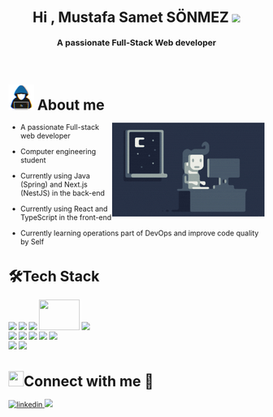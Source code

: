 <h1 align="center"><b>Hi , Mustafa Samet SÖNMEZ </b><img src="https://media.giphy.com/media/hvRJCLFzcasrR4ia7z/giphy.gif" width="35"></h1>
<h3 align="center">A passionate Full-Stack Web developer</h3>
<br/>


<h1><picture><img src = "https://github.com/0xAbdulKhalid/0xAbdulKhalid/raw/main/assets/mdImages/about_me.gif" width = 50px></picture> About me</h1>
<img alt="Night Coding" src="https://raw.githubusercontent.com/AVS1508/AVS1508/master/assets/Night-Coding.gif" align="right"/>

- A passionate Full-stack web developer

- Computer engineering student 

- Currently using Java (Spring) and Next.js (NestJS) in the back-end

- Currently using React and TypeScript in the front-end

- Currently learning operations part of DevOps and improve code quality by Self

<h1> 🛠Tech Stack</h1>
<p>
<img src="https://www.vectorlogo.zone/logos/java/java-horizontal.svg"/>
<img src="https://www.vectorlogo.zone/logos/springio/springio-ar21.svg"/>
<img src="https://www.vectorlogo.zone/logos/nodejs/nodejs-horizontal.svg"/>
<img src="https://upload.wikimedia.org/wikipedia/commons/8/8e/Nextjs-logo.svg" width="80" height="60"/>
<img src="https://www.vectorlogo.zone/logos/nestjs/nestjs-ar21.svg"/>
<br/>
<img src="https://www.vectorlogo.zone/logos/typescriptlang/typescriptlang-icon.svg"/>
<img src="https://upload.wikimedia.org/wikipedia/commons/thumb/9/99/Unofficial_JavaScript_logo_2.svg/64px-Unofficial_JavaScript_logo_2.svg.png"/>
<img src="https://www.vectorlogo.zone/logos/reactjs/reactjs-ar21.svg"/>
<img src="https://www.vectorlogo.zone/logos/w3_css/w3_css-ar21.svg"/>
<img src="https://www.vectorlogo.zone/logos/w3_html5/w3_html5-ar21.svg"/>
<br/>
<img src="https://www.vectorlogo.zone/logos/mysql/mysql-horizontal.svg"/>
<img src="https://www.vectorlogo.zone/logos/postgresql/postgresql-horizontal.svg"/>
</p>



<h1> <img src="https://media.giphy.com/media/iY8CRBdQXODJSCERIr/giphy.gif" width="30" height="30">Connect with me 🤝 </h3>
<a href="https://www.linkedin.com/in/msamets" target="_blank">
<img src="https://www.vectorlogo.zone/logos/linkedin/linkedin-icon.svg" alt=linkedin style="margin-bottom: 5px;"/>
</a>
<a href="mailto:sqya147@gmail.com" target="_blank">
<img src="https://www.vectorlogo.zone/logos/gmail/gmail-icon.svg" t=mail />
</a>
